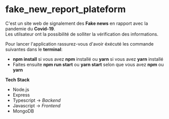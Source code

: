# fake_new_report_plateform
C'est un site web de signalement des **Fake news** en rapport avec la pandemie du **Covid-19**.<br />Les utilsateur ont la possibilité de solliter la vérification des informations. 

Pour lancer l'application rassurez-vous d'avoir éxécuté les commande suivantes dans le **terminal**:

* **npm install** si vous avez **npm** installé ou **yarn** si vous avez **yarn** installé
* Faites ensuite **npm run start** ou **yarn start** selon que vous avez **npm** ou **yarn**

**Tech Stack**
* Node.js
* Express
* Typescript -> *Backend*
* Javascript -> *Frontend*
* MongoDB
